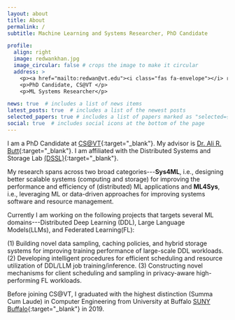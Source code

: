 ```yaml
---
layout: about
title: About
permalink: /
subtitle: Machine Learning and Systems Researcher, PhD Candidate

profile:
  align: right
  image: redwankhan.jpg
  image_circular: false # crops the image to make it circular
  address: >
    <p><a href="mailto:redwan@vt.edu"><i class="fas fa-envelope"></i> redwan@vt.edu</a></p>
    <p>PhD Candidate, CS@VT </p>
    <p>ML Systems Researcher</p>

news: true  # includes a list of news items
latest_posts: true  # includes a list of the newest posts
selected_papers: true # includes a list of papers marked as "selected={true}"
social: true  # includes social icons at the bottom of the page
---
```


I am a PhD Candidate at [CS@VT](https://website.cs.vt.edu/){:target="\_blank"}. My advisor is [Dr. Ali R. Butt](https://people.cs.vt.edu/butta/){:target="\_blank"}. I am affiliated with the Distributed Systems and Storage Lab [(DSSL)](https://dssl.cs.vt.edu/){:target="\_blank"}.

My research spans across two broad categories---**Sys4ML**, i.e., designing better scalable systems (computing and storage) for improving the performance and efficiency of (distributed) ML applications and **ML4Sys**, i.e., leveraging ML or data-driven approaches for improving systems software and resource management.

Currently I am working on the following projects that targets several ML domains---Distributed Deep Learning (DDL), Large Language Models(LLMs), and Federated Learning(FL):

(1) Building novel data sampling, caching policies, and hybrid storage systems for improving training performance of large-scale DDL workloads. 
(2) Developing intelligent procedures for efficient scheduling and resource utilization of DDL/LLM job training/inference.
(3) Constructing novel mechanisms for client scheduling and sampling in privacy-aware high-performing FL workloads.


Before joining CS@VT, I graduated with the highest distinction (Summa Cum Laude) in Computer Engineering from University at Buffalo [SUNY Buffalo](https://engineering.buffalo.edu/computer-science-engineering.html){:target="\_blank"} in 2019.
